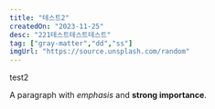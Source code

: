```yaml
---
title: "테스트2"
createdOn: "2023-11-25"
desc: "221테스트테스트테스트"
tag: ["gray-matter","dd","ss"]
imgUrl: "https://source.unsplash.com/random"
---
```



test2

A paragraph with _emphasis_ and **strong importance**.
